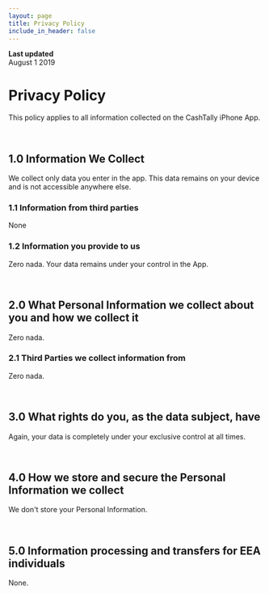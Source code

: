 ```yaml
---
layout: page
title: Privacy Policy
include_in_header: false
---
```


**Last updated**  
August 1 2019

# Privacy Policy
This policy applies to all information collected on the CashTally iPhone App.

<br>

## 1.0 Information We Collect
We collect only data you enter in the app.  This data remains on your device and is not accessible anywhere else.

### 1.1 Information from third parties
None

### 1.2 Information you provide to us 
Zero nada.  Your data remains under your control in the App.

<br>

## 2.0 What Personal Information we collect about you and how we collect it
Zero nada.

### 2.1 Third Parties we collect information from
Zero nada.

<br>

## 3.0 What rights do you, as the data subject, have
Again, your data is completely under your exclusive control at all times.

<br>

## 4.0 How we store and secure the Personal Information we collect
We don't store your Personal Information.

<br>

## 5.0 Information processing and transfers for EEA individuals
None.
